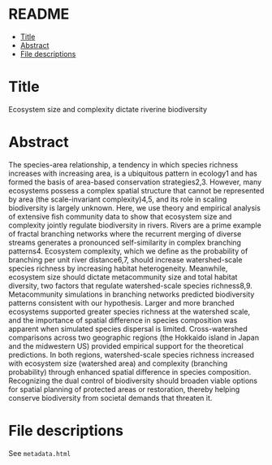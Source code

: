 README
================

  - [Title](#title)
  - [Abstract](#abstract)
  - [File descriptions](#file-descriptions)

# Title

Ecosystem size and complexity dictate riverine biodiversity

# Abstract

The species-area relationship, a tendency in which species richness
increases with increasing area, is a ubiquitous pattern in ecology1 and
has formed the basis of area-based conservation strategies2,3. However,
many ecosystems possess a complex spatial structure that cannot be
represented by area (the scale-invariant complexity)4,5, and its role in
scaling biodiversity is largely unknown. Here, we use theory and
empirical analysis of extensive fish community data to show that
ecosystem size and complexity jointly regulate biodiversity in rivers.
Rivers are a prime example of fractal branching networks where the
recurrent merging of diverse streams generates a pronounced
self-similarity in complex branching patterns4. Ecosystem complexity,
which we define as the probability of branching per unit river
distance6,7, should increase watershed-scale species richness by
increasing habitat heterogeneity. Meanwhile, ecosystem size should
dictate metacommunity size and total habitat diversity, two factors that
regulate watershed-scale species richness8,9. Metacommunity simulations
in branching networks predicted biodiversity patterns consistent with
our hypothesis. Larger and more branched ecosystems supported greater
species richness at the watershed scale, and the importance of spatial
difference in species composition was apparent when simulated species
dispersal is limited. Cross-watershed comparisons across two geographic
regions (the Hokkaido island in Japan and the midwestern US) provided
empirical support for the theoretical predictions. In both regions,
watershed-scale species richness increased with ecosystem size
(watershed area) and complexity (branching probability) through enhanced
spatial difference in species composition. Recognizing the dual control
of biodiversity should broaden viable options for spatial planning of
protected areas or restoration, thereby helping conserve biodiversity
from societal demands that threaten it.

# File descriptions

See `metadata.html`
